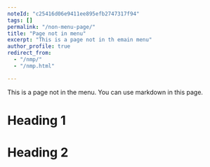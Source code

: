```yaml
---
noteId: "c25416d06e9411ee895efb2747317f94"
tags: []
permalink: "/non-menu-page/"
title: "Page not in menu"
excerpt: "This is a page not in th emain menu"
author_profile: true
redirect_from:
  - "/nmp/"
  - "/nmp.html"

---
```


This is a page not in the menu. You can use markdown in this page.

Heading 1
======

Heading 2
======
